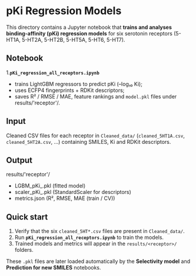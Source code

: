 pKi Regression Models 
==========================================

This directory contains a Jupyter notebook that **trains and analyses
binding-affinity (pKi) regression models** for six serotonin receptors
(5-HT1A, 5-HT2A, 5-HT2B, 5-HT5A, 5-HT6, 5-HT7).

Notebook
--------

1.**`pKi_regression_all_receptors.ipynb`**
* trains LightGBM regressors to predict pKi (–log₁₀ Ki);  
* uses ECFP4 fingerprints + RDKit descriptors;  
* saves R² / RMSE / MAE, feature rankings and
`model.pkl` files under results/'receptor'/.

Input
-----

Cleaned CSV files for each receptor in `Cleaned_data/`
(`cleaned_5HT1A.csv`, `cleaned_5HT2A.csv`, …) containing SMILES, Ki and
RDKit descriptors.

Output
------
results/'receptor'/
- LGBM_pKi_<receptor>.pkl       (fitted model)
- scaler_pKi_<receptor>.pkl     (StandardScaler for descriptors)
- metrics.json                  (R², RMSE, MAE (train / CV))


Quick start
-----------

1. Verify that the six `cleaned_5HT*.csv` files are present in `Cleaned_data/`.  
2. Run **`pKi_regression_all_receptors.ipynb`** to train the models.  
3. Trained models and metrics will appear in the `results/<receptor>/`
   folders.
   
These `.pkl` files are later loaded automatically by the **Selectivity model**
and **Prediction for new SMILES** notebooks.
